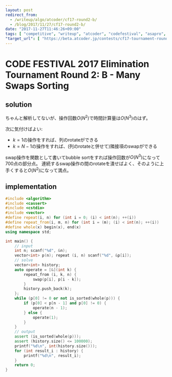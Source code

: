 ```yaml
---
layout: post
redirect_from:
  - /writeup/algo/atcoder/cf17-round2-b/
  - /blog/2017/11/27/cf17-round2-b/
date: "2017-11-27T11:46:26+09:00"
tags: [ "competitive", "writeup", "atcoder", "codefestival", "asapro", "sort", "swap" ]
"target_url": [ "https://beta.atcoder.jp/contests/cf17-tournament-round2-open/tasks/asaporo2_b" ]
---
```


# CODE FESTIVAL 2017 Elimination Tournament Round 2: B - Many Swaps Sorting

## solution

ちゃんと解析してないが、操作回数$O(N^2)$で時間計算量は$O(N^3)$のはず。

次に気付けばよい:

-   $k = 1$の操作をすれば、列のrotateができる
-   $k = N-1$の操作をすれば、(列のrotateと併せて)隣接項のswapができる

swap操作を関数として書いてbubble sortをすれば操作回数が$O(N^3)$になって$700$点の部分点。
連続するswap操作の間のrotateを潰せばよく、そのように上手くすると$O(N^2)$になって満点。

## implementation

``` c++
#include <algorithm>
#include <cassert>
#include <cstdio>
#include <vector>
#define repeat(i, n) for (int i = 0; (i) < int(n); ++(i))
#define repeat_from(i, m, n) for (int i = (m); (i) < int(n); ++(i))
#define whole(x) begin(x), end(x)
using namespace std;

int main() {
    // input
    int n; scanf("%d", &n);
    vector<int> p(n); repeat (i, n) scanf("%d", &p[i]);
    // solve
    vector<int> history;
    auto operate = [&](int k) {
        repeat_from (i, k, n) {
            swap(p[i], p[i - k]);
        }
        history.push_back(k);
    };
    while (p[0] != 0 or not is_sorted(whole(p))) {
        if (p[0] < p[n - 1] and p[0] != 0) {
            operate(n - 1);
        } else {
            operate(1);
        }
    }
    // output
    assert (is_sorted(whole(p)));
    assert (history.size() <= 100000);
    printf("%d\n", int(history.size()));
    for (int result_i : history) {
        printf("%d\n", result_i);
    }
    return 0;
}
```
